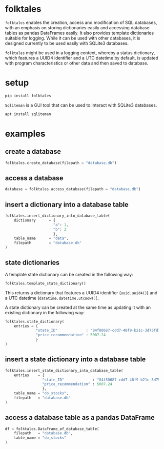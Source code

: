 # folktales

`folktales` enables the creation, access and modification of SQL databases, with an emphasis on storing dictionaries easily and accessing database tables as pandas DataFrames easily. It also provides template dictionaries suitable for logging. While it can be used with other databases, it is designed currently to be used easily with SQLite3 databases.

`folktales` might be used in a logging context, whereby a status dictionary, which features a UUID4 identifier and a UTC datetime by default, is updated with program characteristics or other data and then saved to database.

# setup

```Bash
pip install folktales
```

`Sqliteman` is a GUI tool that can be used to interact with SQLite3 databases.

```Bash
apt install sqliteman
```

# examples

## create a database

```Python
folktales.create_database(filepath = "database.db")
```

## access a database

```Python
database = folktales.access_database(filepath = "database.db")
```

## insert a dictionary into a database table

```Python
folktales.insert_dictionary_into_database_table(
    dictionary      = {
                      "a": 1,
                      "b": 2
                      },
    table_name      = "data",
    filepath        = "database.db"
)
```

## state dictionaries

A template state dictionary can be created in the following way:

```Python
folktales.template_state_dictionary()
```

This returns a dictionary that features a UUID4 identifier (`uuid.uuid4()`) and a UTC datetime (`datetime.datetime.utcnow()`).

A state dictionary can be created at the same time as updating it with an existing dictionary in the following way:

```Python
folktales.state_dictionary(
    entries = {
              "state_ID"             : "84f80687-cdd7-48f9-b21c-3d75fd759604",
              "price_recommendation" : 5007.24
              }
)
```

## insert a state dictionary into a database table

```Python
folktales.insert_state_dictionary_into_database_table(
    entries    = {
                 "state_ID"             : "84f80687-cdd7-48f9-b21c-3d75fd759604",
                 "price_recommendation" : 5007.24
                 },
    table_name = "do_stocks",
    filepath   = "database.db"
)
```

## access a database table as a pandas DataFrame

```Python
df = folktales.DataFrame_of_database_table(
    filepath   = "database.db",
    table_name = "do_stocks"
)
```
